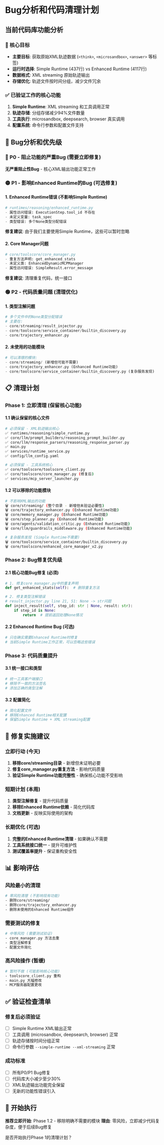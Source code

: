 # Bug分析和代码清理计划

## 当前代码库功能分析

### 🎯 核心目标
- **主要目标**: 获取原始XML轨迹数据 (`<think>`, `<microsandbox>`, `<answer>` 等标签)
- **运行时选择**: Simple Runtime (437行) vs Enhanced Runtime (4117行)
- **数据格式**: XML streaming 原始轨迹输出
- **存储优化**: 轨迹文件按时间分组，减少文件冗余

### ✅ 已验证工作的核心功能
1. **Simple Runtime**: XML streaming 和工具调用正常
2. **轨迹存储**: 分组存储减少94%文件数量  
3. **工具执行**: microsandbox, deepsearch, browser 真实调用
4. **配置系统**: 命令行参数和配置文件支持

## 🚨 Bug分析和优先级

### 🔴 P0 - 阻止功能的严重Bug (需要立即修复)

**无严重阻止性Bug** - 核心XML输出功能正常工作

### 🟡 P1 - 影响Enhanced Runtime的Bug (可选修复)

#### 1. Enhanced Runtime错误 (不影响Simple Runtime)
```python
# runtimes/reasoning/enhanced_runtime.py
- 属性访问错误: ExecutionStep.tool_id 不存在
- 未定义变量: task_spec
- 类型错误: 多个None类型分配错误
```

**修复建议**: 由于我们主要使用Simple Runtime，这些可以暂时忽略

#### 2. Core Manager问题
```python
# core/toolscore/core_manager.py  
- 重复方法声明: get_enhanced_stats
- 未定义类: EnhancedDynamicMCPManager
- 属性访问错误: SimpleResult.error_message
```

**修复建议**: 清理重复代码，统一接口

### 🟢 P2 - 代码质量问题 (清理优化)

#### 1. 类型注解问题
```python
# 多个文件中的None类型分配错误
# 主要在:
- core/streaming/result_injector.py
- core/toolscore/service_container/builtin_discovery.py  
- core/trajectory_enhancer.py
```

#### 2. 未使用的功能模块
```python
# 可以清理的模块:
- core/streaming/ (新增但可能不需要)
- core/trajectory_enhancer.py (Enhanced Runtime功能)
- core/toolscore/service_container/builtin_discovery.py (复杂服务发现)
```

## 📋 清理计划

### Phase 1: 立即清理 (保留核心功能)

#### 1.1 确认保留的核心文件
```bash
# 必须保留 - XML轨迹输出核心
✅ runtimes/reasoning/simple_runtime.py
✅ core/llm/prompt_builders/reasoning_prompt_builder.py  
✅ core/llm/response_parsers/reasoning_response_parser.py
✅ main.py
✅ services/runtime_service.py
✅ config/llm_config.yaml

# 必须保留 - 工具系统核心
✅ core/toolscore/toolscore_client.py
✅ core/toolscore/core_manager.py (修复后)
✅ services/mcp_server_launcher.py
```

#### 1.2 可以移除的功能模块
```bash
# 不影响XML输出的功能
🗑️ core/streaming/ (整个目录 - 新增但未验证必要性)
🗑️ core/trajectory_enhancer.py (Enhanced Runtime功能)
🗑️ core/memory_manager.py (Enhanced Runtime功能)
🗑️ core/step_planner.py (Enhanced Runtime功能)
🗑️ core/agents/validation_critic.py (Enhanced Runtime功能)
🗑️ core/llm/guardrails_middleware.py (Enhanced Runtime功能)

# 复杂服务发现 (Simple Runtime不需要)
🗑️ core/toolscore/service_container/builtin_discovery.py
🗑️ core/toolscore/enhanced_core_manager_v2.py
```

### Phase 2: Bug修复优先级

#### 2.1 核心功能Bug修复 (必须)
```python
# 1. 修复core_manager.py中的重复声明
def get_enhanced_stats(self):  # 删除重复方法

# 2. 修复类型注解错误
# result_injector.py line 21, 51: None -> str问题
def inject_result(self, step_id: str | None, result: str):
    if step_id is None:
        return  # 提前返回处理None情况
```

#### 2.2 Enhanced Runtime Bug (可选)
```python
# 只在确实需要Enhanced Runtime时修复
# 当前Simple Runtime工作正常，可以忽略这些错误
```

### Phase 3: 代码质量提升

#### 3.1 统一接口和类型
```python
# 统一工具客户端接口
# 移除不一致的方法签名
# 添加正确的类型注解
```

#### 3.2 配置简化
```python
# 简化配置文件
# 移除Enhanced Runtime相关配置
# 保留Simple Runtime + XML streaming配置
```

## 🎯 修复实施建议

### 立即行动 (今天)
1. **移除core/streaming目录** - 新增但未证明必要
2. **修复core_manager.py重复方法** - 影响代码质量
3. **验证Simple Runtime功能完整性** - 确保核心功能不受影响

### 短期计划 (本周)
1. **类型注解修复** - 提升代码质量
2. **移除Enhanced Runtime依赖** - 简化代码库
3. **文档更新** - 反映实际使用的架构

### 长期优化 (可选)
1. **完整的Enhanced Runtime清理** - 如果确认不需要
2. **工具系统接口统一** - 提升可维护性
3. **测试覆盖率提升** - 保证重构安全性

## 📊 影响评估

### 风险最小的清理
```bash
# 零风险清理 (不影响现有功能)
- 删除core/streaming/ 
- 删除core/trajectory_enhancer.py
- 删除未使用的Enhanced Runtime组件
```

### 需要测试的修复
```bash
# 中等风险 (需要测试验证)
- core_manager.py 方法去重
- 类型注解修复
- 配置文件简化
```

### 高风险操作 (暂缓)
```bash
# 暂时不做 (可能影响核心功能)
- toolscore_client.py 重构
- main.py 大幅修改
- MCP服务器配置更改
```

## ✅ 验证检查清单

### 修复后必须验证
- [ ] Simple Runtime XML输出正常
- [ ] 工具调用 (microsandbox, deepsearch, browser) 正常
- [ ] 轨迹存储按时间分组正常
- [ ] 命令行参数 `--simple-runtime --xml-streaming` 正常

### 成功标准
- [ ] 所有P0/P1 Bug修复
- [ ] 代码库大小减少至少30%
- [ ] XML轨迹输出功能完全保留
- [ ] 无新的功能性错误引入

## 🚀 开始执行

**推荐立即开始**: Phase 1.2 - 移除明确不需要的模块
**理由**: 零风险，立即减少代码复杂度，便于后续Bug修复

是否开始执行Phase 1的清理计划？